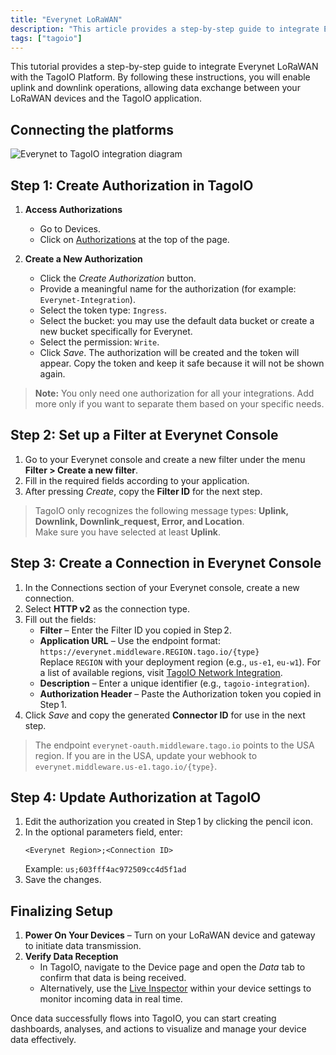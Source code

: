 ```yaml
---
title: "Everynet LoRaWAN"
description: "This article provides a step-by-step guide to integrate Everynet LoRaWAN with the TagoIO platform, enabling both uplink and downlink data exchange between LoRaWAN devices and TagoIO. It covers connecting the platforms and creating the required authorization token in TagoIO."
tags: ["tagoio"]
---
```

This tutorial provides a step-by-step guide to integrate Everynet LoRaWAN with the TagoIO Platform. By following these instructions, you will enable uplink and downlink operations, allowing data exchange between your LoRaWAN devices and the TagoIO application.

## Connecting the platforms

![Everynet to TagoIO integration diagram](/docs_imagem/tagoio/everynet-lorawan-2.jpg)

## Step 1: Create Authorization in TagoIO

1. **Access Authorizations**
   - Go to Devices.
   - Click on [Authorizations](/tagoio/security/authorization) at the top of the page.

2. **Create a New Authorization**
   - Click the *Create Authorization* button.
   - Provide a meaningful name for the authorization (for example: `Everynet-Integration`).
   - Select the token type: `Ingress`.
   - Select the bucket: you may use the default data bucket or create a new bucket specifically for Everynet.
   - Select the permission: `Write`.
   - Click *Save*. The authorization will be created and the token will appear. Copy the token and keep it safe because it will not be shown again.

> **Note:** You only need one authorization for all your integrations. Add more only if you want to separate them based on your specific needs.

## Step 2: Set up a Filter at Everynet Console

1. Go to your Everynet console and create a new filter under the menu **Filter > Create a new filter**.
2. Fill in the required fields according to your application.
3. After pressing *Create*, copy the **Filter ID** for the next step.

> TagoIO only recognizes the following message types: **Uplink, Downlink, Downlink_request, Error, and Location**.  
> Make sure you have selected at least **Uplink**.

<!-- Image temporarily disabled: Everynet filter configuration - /cdn.elev.io/file/uploads/qh72WgBv-E2Q3qO94VO2POz6QghyF6TOwT3t_PMEKX4/sCYQz-A28iCEm90A0CT7f-KBBuZ5J1X1n6tt1fJJKlU/1562815095740-SUE.png -->

## Step 3: Create a Connection in Everynet Console

1. In the Connections section of your Everynet console, create a new connection.
2. Select **HTTP v2** as the connection type.
3. Fill out the fields:
   - **Filter** – Enter the Filter ID you copied in Step 2.
   - **Application URL** – Use the endpoint format:  
     `https://everynet.middleware.REGION.tago.io/{type}`  
     Replace `REGION` with your deployment region (e.g., `us-e1`, `eu-w1`). For a list of available regions, visit [TagoIO Network Integration](/tagoio/integrations/network-integration).
   - **Description** – Enter a unique identifier (e.g., `tagoio-integration`).
   - **Authorization Header** – Paste the Authorization token you copied in Step 1.
4. Click *Save* and copy the generated **Connector ID** for use in the next step.

<!-- Image temporarily disabled: Everynet connection setup - /cdn.elev.io/file/uploads/qh72WgBv-E2Q3qO94VO2POz6QghyF6TOwT3t_PMEKX4/PFFK3wBYPL38nLBIV1jV8_aO9YxLz0CM7pkZw5ww80g/1562815987328-vf0.png -->

> The endpoint `everynet-oauth.middleware.tago.io` points to the USA region. If you are in the USA, update your webhook to `everynet.middleware.us-e1.tago.io/{type}`.

## Step 4: Update Authorization at TagoIO

1. Edit the authorization you created in Step 1 by clicking the pencil icon.
2. In the optional parameters field, enter:
   ```
   <Everynet Region>;<Connection ID>
   ```
   Example: `us;603fff4ac972509cc4d5f1ad`
3. Save the changes.

## Finalizing Setup

1. **Power On Your Devices** – Turn on your LoRaWAN device and gateway to initiate data transmission.
2. **Verify Data Reception**
   - In TagoIO, navigate to the Device page and open the *Data* tab to confirm that data is being received.
   - Alternatively, use the [Live Inspector](/tagoio/live-inspector) within your device settings to monitor incoming data in real time.

Once data successfully flows into TagoIO, you can start creating dashboards, analyses, and actions to visualize and manage your device data effectively.
